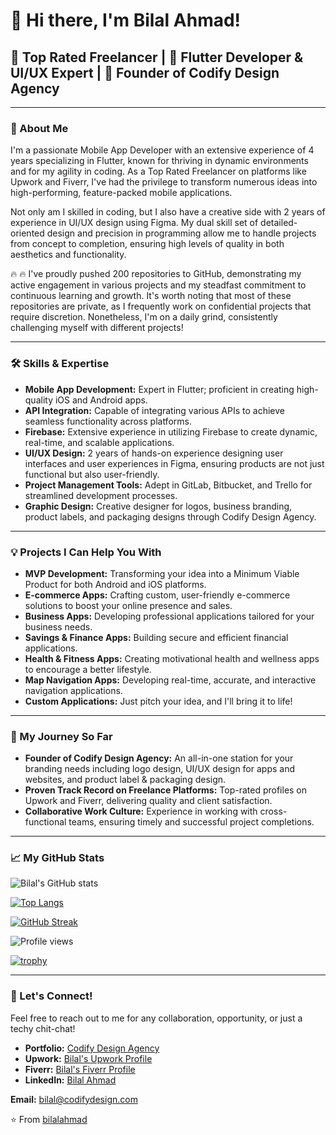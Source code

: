 # 👋 Hi there, I'm Bilal Ahmad!

## 🌟 Top Rated Freelancer | 📱 Flutter Developer & UI/UX Expert | 💼 Founder of Codify Design Agency

---

### 📖 About Me

I'm a passionate Mobile App Developer with an extensive experience of 4 years specializing in Flutter, known for thriving in dynamic environments and for my agility in coding. As a Top Rated Freelancer on platforms like Upwork and Fiverr, I've had the privilege to transform numerous ideas into high-performing, feature-packed mobile applications.

Not only am I skilled in coding, but I also have a creative side with 2 years of experience in UI/UX design using Figma. My dual skill set of detailed-oriented design and precision in programming allow me to handle projects from concept to completion, ensuring high levels of quality in both aesthetics and functionality.

🔥 🔥 I've proudly pushed 200 repositories to GitHub, demonstrating my active engagement in various projects and my steadfast commitment to continuous learning and growth. It's worth noting that most of these repositories are private, as I frequently work on confidential projects that require discretion. Nonetheless, I'm on a daily grind, consistently challenging myself with different projects!


---

### 🛠️ Skills & Expertise

* **Mobile App Development:** Expert in Flutter; proficient in creating high-quality iOS and Android apps.
* **API Integration:** Capable of integrating various APIs to achieve seamless functionality across platforms.
* **Firebase:** Extensive experience in utilizing Firebase to create dynamic, real-time, and scalable applications.
* **UI/UX Design:** 2 years of hands-on experience designing user interfaces and user experiences in Figma, ensuring products are not just functional but also user-friendly.
* **Project Management Tools:** Adept in GitLab, Bitbucket, and Trello for streamlined development processes.
* **Graphic Design:** Creative designer for logos, business branding, product labels, and packaging designs through Codify Design Agency.

---

### 💡 Projects I Can Help You With

* **MVP Development:** Transforming your idea into a Minimum Viable Product for both Android and iOS platforms.
* **E-commerce Apps:** Crafting custom, user-friendly e-commerce solutions to boost your online presence and sales.
* **Business Apps:** Developing professional applications tailored for your business needs.
* **Savings & Finance Apps:** Building secure and efficient financial applications.
* **Health & Fitness Apps:** Creating motivational health and wellness apps to encourage a better lifestyle.
* **Map Navigation Apps:** Developing real-time, accurate, and interactive navigation applications.
* **Custom Applications:** Just pitch your idea, and I'll bring it to life!

---

### 🚀 My Journey So Far

* **Founder of Codify Design Agency:** An all-in-one station for your branding needs including logo design, UI/UX design for apps and websites, and product label & packaging design.
* **Proven Track Record on Freelance Platforms:** Top-rated profiles on Upwork and Fiverr, delivering quality and client satisfaction.
* **Collaborative Work Culture:** Experience in working with cross-functional teams, ensuring timely and successful project completions.

---

### 📈 My GitHub Stats

![Bilal's GitHub stats](https://github-readme-stats.vercel.app/api?username=flutter99&show_icons=true&theme=radical)

[![Top Langs](https://github-readme-stats.vercel.app/api/top-langs/?username=flutter99&layout=compact)](https://github.com/flutter99/github-readme-stats)

[![GitHub Streak](https://github-readme-streak-stats.herokuapp.com/?user=flutter99)](https://git.io/streak-stats)

![Profile views](https://komarev.com/ghpvc/?username=flutter99)

[![trophy](https://github-profile-trophy.vercel.app/?username=flutter99)](https://github.com/flutter99/github-profile-trophy)

---

### 🤝 Let's Connect!

Feel free to reach out to me for any collaboration, opportunity, or just a techy chit-chat!

* **Portfolio:** [Codify Design Agency](https://www.upwork.com/agencies/1652213117175799808/)
* **Upwork:** [Bilal's Upwork Profile](https://www.upwork.com/freelancers/bilalahmad72)
* **Fiverr:** [Bilal's Fiverr Profile](https://www.fiverr.com/bilalahmad72)
* **LinkedIn:** [Bilal Ahmad](https://www.linkedin.com/in/freelancer-bilalahmad72)

**Email:** bilal@codifydesign.com

⭐ From [bilalahmad](https://github.com/flutter99)



<!---
flutter99/flutter99 is a ✨ special ✨ repository because its `README.md` (this file) appears on your GitHub profile.
You can click the Preview link to take a look at your changes.
--->
